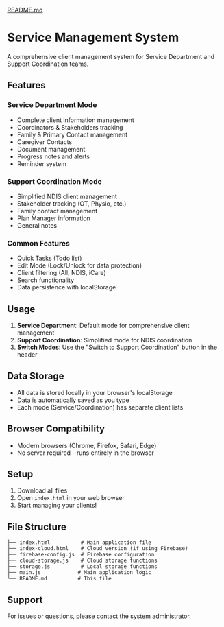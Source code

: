[README.md](https://github.com/user-attachments/files/22236757/README.md)
# Service Management System

A comprehensive client management system for Service Department and Support Coordination teams.

## Features

### Service Department Mode
- Complete client information management
- Coordinators & Stakeholders tracking
- Family & Primary Contact management
- Caregiver Contacts
- Document management
- Progress notes and alerts
- Reminder system

### Support Coordination Mode
- Simplified NDIS client management
- Stakeholder tracking (OT, Physio, etc.)
- Family contact management
- Plan Manager information
- General notes

### Common Features
- Quick Tasks (Todo list)
- Edit Mode (Lock/Unlock for data protection)
- Client filtering (All, NDIS, iCare)
- Search functionality
- Data persistence with localStorage

## Usage

1. **Service Department**: Default mode for comprehensive client management
2. **Support Coordination**: Simplified mode for NDIS coordination
3. **Switch Modes**: Use the "Switch to Support Coordination" button in the header

## Data Storage

- All data is stored locally in your browser's localStorage
- Data is automatically saved as you type
- Each mode (Service/Coordination) has separate client lists

## Browser Compatibility

- Modern browsers (Chrome, Firefox, Safari, Edge)
- No server required - runs entirely in the browser

## Setup

1. Download all files
2. Open `index.html` in your web browser
3. Start managing your clients!

## File Structure

```
├── index.html          # Main application file
├── index-cloud.html    # Cloud version (if using Firebase)
├── firebase-config.js  # Firebase configuration
├── cloud-storage.js    # Cloud storage functions
├── storage.js          # Local storage functions
├── main.js            # Main application logic
└── README.md          # This file
```

## Support

For issues or questions, please contact the system administrator.
